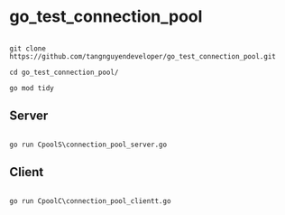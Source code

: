 ﻿# go_test_connection_pool

```

git clone https://github.com/tangnguyendeveloper/go_test_connection_pool.git

cd go_test_connection_pool/

go mod tidy

```

## Server
```

go run CpoolS\connection_pool_server.go

```

## Client
```

go run CpoolC\connection_pool_clientt.go

```
